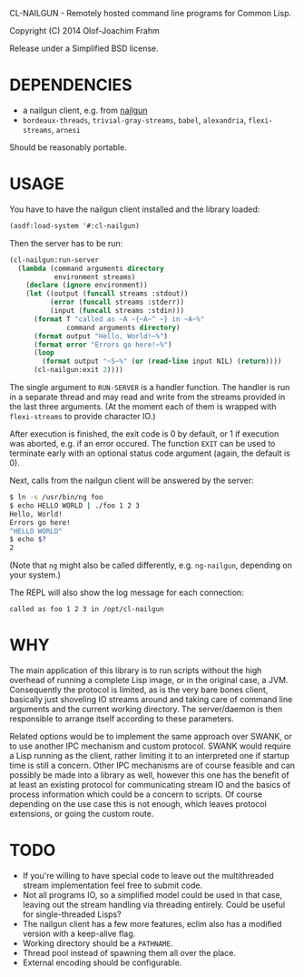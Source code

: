 <!-- -*- mode: markdown; coding: utf-8-unix; -*- -->

CL-NAILGUN - Remotely hosted command line programs for Common Lisp.

Copyright (C) 2014 Olof-Joachim Frahm

Release under a Simplified BSD license.

# DEPENDENCIES

- a nailgun client, e.g. from [nailgun]
- `bordeaux-threads`, `trivial-gray-streams`, `babel`, `alexandria`, `flexi-streams`, `arnesi`

Should be reasonably portable.

# USAGE

You have to have the nailgun client installed and the library loaded:

```lisp
(asdf:load-system '#:cl-nailgun)
```

Then the server has to be run:

```lisp
(cl-nailgun:run-server
  (lambda (command arguments directory
           environment streams)
    (declare (ignore environment))
    (let ((output (funcall streams :stdout))
          (error (funcall streams :stderr))
          (input (funcall streams :stdin)))
      (format T "called as ~A ~{~A~^ ~} in ~A~%"
              command arguments directory)
      (format output "Hello, World!~%")
      (format error "Errors go here!~%")
      (loop
        (format output "~S~%" (or (read-line input NIL) (return))))
      (cl-nailgun:exit 2))))
```

The single argument to `RUN-SERVER` is a handler function.  The handler
is run in a separate thread and may read and write from the streams
provided in the last three arguments.  (At the moment each of them is
wrapped with `flexi-streams` to provide character IO.)

After execution is finished, the exit code is 0 by default, or 1 if
execution was aborted, e.g. if an error occured.  The function `EXIT`
can be used to terminate early with an optional status code argument
(again, the default is 0).

Next, calls from the nailgun client will be answered by the server:

```bash
$ ln -s /usr/bin/ng foo
$ echo HELLO WORLD | ./foo 1 2 3
Hello, World!
Errors go here!
"HELLO WORLD"
$ echo $?
2
```

(Note that `ng` might also be called differently, e.g. `ng-nailgun`, depending
on your system.)

The REPL will also show the log message for each connection:

```
called as foo 1 2 3 in /opt/cl-nailgun
```

# WHY

The main application of this library is to run scripts without the high
overhead of running a complete Lisp image, or in the original case, a
JVM.  Consequently the protocol is limited, as is the very bare bones
client, basically just shoveling IO streams around and taking care of
command line arguments and the current working directory.  The
server/daemon is then responsible to arrange itself according to these
parameters.

Related options would be to implement the same approach over SWANK, or
to use another IPC mechanism and custom protocol.  SWANK would require a
Lisp running as the client, rather limiting it to an interpreted one if
startup time is still a concern.  Other IPC mechanisms are of course
feasible and can possibly be made into a library as well, however this
one has the benefit of at least an existing protocol for communicating
stream IO and the basics of process information which could be a concern
to scripts.  Of course depending on the use case this is not enough,
which leaves protocol extensions, or going the custom route.

# TODO

- If you're willing to have special code to leave out the multithreaded
  stream implementation feel free to submit code.
- Not all programs IO, so a simplified model could be used in that case,
  leaving out the stream handling via threading entirely.  Could be useful for
  single-threaded Lisps?
- The nailgun client has a few more features, eclim also has a modified version
  with a keep-alive flag.
- Working directory should be a `PATHNAME`.
- Thread pool instead of spawning them all over the place.
- External encoding should be configurable.

[nailgun]: <https://github.com/martylamb/nailgun> "nailgun"
